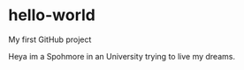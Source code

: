 hello-world
===========

My first GitHub project

Heya im a Spohmore in an University trying to live my dreams.
